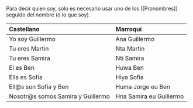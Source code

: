 Para decir quien soy, solo es necesario usar uno de los [[Pronombres]] seguido del nombre (o lo que soy).

|  Castellano | Marroquí     |
|:-----|:-----|
| Yo soy Guillermo     |  Ana Guillermo    |
| Tu eres Martin     |  Nta Martin    |
| Tu eres Samira     |  Nti Samira    |
| El es Ben     |  Huwa Ben    |
| Ella es Sofia     |  Hiya Sofia    |
| Ell@s son Sofia y Ben     |  Huma Jorge eu Ben    |
| Nosotr@s somos Samira y Guillermo    |  Hna Samira eu Guillermo    |

